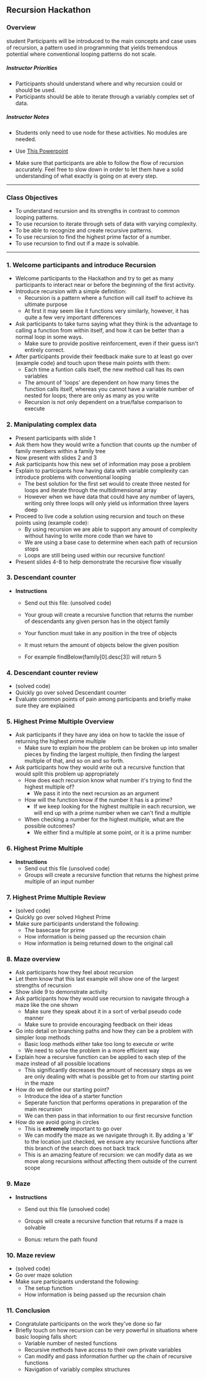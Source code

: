 ## Recursion Hackathon

### Overview
student
Participants will be introduced to the main concepts and case uses of recursion, a pattern used in programming that yields tremendous potential where conventional looping patterns do not scale.

##### Instructor Priorities

* Participants should understand where and why recursion could or should be used.
* Participants should be able to iterate through a variably complex set of data.

##### Instructor Notes

* Students only need to use node for these activities. No modules are needed.
* Use [This Powerpoint](slides.pptx)

* Make sure that participants are able to follow the flow of recursion accurately. Feel free to slow down in order to let them have a solid understanding of what exactly is going on at every step.
- - -

### Class Objectives

* To understand recursion and its strengths in contrast to common looping patterns.
* To use recursion to iterate through sets of data with varying complexity.
* To be able to recognize and create recursive patterns.
* To use recursion to find the highest prime factor of a number.
* To use recursion to find out if a maze is solvable.

- - -

### 1. Welcome participants and introduce Recursion

* Welcome participants to the Hackathon and try to get as many participants to interact near or before the beginning of the first activity.
* Introduce recursion with a simple definition:
    * Recursion is a pattern where a function will call itself to achieve its ultimate purpose
    * At first it may seem like it functions very similarly, however, it has quite a few very important differences
* Ask participants to take turns saying what they think is the advantage to calling a function from within itself, and how it can be better than a normal loop in some ways.
    * Make sure to provide positive reinforcement, even if their guess isn't entirely correct.
* After participants provide their feedback make sure to at least go over (example code) and touch upon these main points with them:
    * Each time a funtion calls itself, the new method call has its own variables
    * The amount of 'loops' are dependent on how many times the function calls itself, whereas you cannot have a variable number of nested for loops; there are only as many as you write
    * Recursion is not only dependent on a true/false comparison to execute

### 2. Manipulating complex data
* Present participants with slide 1
* Ask them how they would write a function that counts up the number of family members within a family tree
* Now present with slides 2 and 3
* Ask participants how this new set of information may pose a problem
* Explain to participants how having data with variable complexity can introduce problems with conventional looping
    * The best solution for the first set would to create three nested for loops and iterate through the multidimensional array
    * However when we have data that could have any number of layers, writing only three loops will only yield us information three layers deep
* Proceed to live code a solution using recursion and touch on these points using (example code):
    * By using recursion we are able to support any amount of complexity without having to write more code than we have to
    * We are using a base case to determine when each path of recursion stops
    * Loops are still being used within our recursive function!
* Present slides 4-8 to help demonstrate the recursive flow visually

### 3. Descendant counter
* **Instructions**
  * Send out this file: (unsolved code)
  * Your group will create a recursive function that returns the number of descendants any given person has in the object family

  * Your function must take in any position in the tree of objects
  * It must return the amount of objects below the given position
  * For example findBelow(family[0].desc[3]) will return 5

### 4. Descendant counter review
* (solved code)
* Quickly go over solved Descendant counter
* Evaluate common points of pain among participants and briefly make sure they are explained

### 5. Highest Prime Multiple Overview

* Ask participants if they have any idea on how to tackle the issue of returning the highest prime multiple
    * Make sure to explain how the problem can be broken up into smaller pieces by finding the largest multiple, then finding the largest multiple of that, and so on and so forth.
* Ask participants how they would write out a recursive function that would split this problem up appropriately
    * How does each recursion know what number it's trying to find the highest multiple of?
        * We pass it into the next recursion as an argument 
    * How will the function know if the number it has is a prime?
        * If we keep looking for the highest multiple in each recursion, we will end up with a prime number when we can't find a multiple
    * When checking a number for the highest multiple, what are the possible outcomes?
        * We either find a multiple at some point, or it is a prime number

### 6. Highest Prime Multiple
* **Instructions**
  * Send out this file (unsolved code)
  * Groups will create a recursive function that returns the highest prime multiple of an input number

### 7. Highest Prime Multiple Review
* (solved code)
* Quickly go over solved Highest Prime
* Make sure participants understand the following:
    * The basecase for prime
    * How information is being passed up the recursion chain
    * How information is being returned down to the original call

### 8. Maze overview
* Ask participants how they feel about recursion
* Let them know that this last example will show one of the largest strengths of recursion
* Show slide 9 to demonstrate activity
* Ask participants how they would use recursion to navigate through a maze like the one shown
    * Make sure they speak about it in a sort of verbal pseudo code manner
    * Make sure to provide encouraging feedback on their ideas
* Go into detail on branching paths and how they can be a problem with simpler loop methods
    * Basic loop methods either take too long to execute or write
    * We need to solve the problem in a more efficient way
* Explain how a recursive function can be applied to each step of the maze instead of all possible locations
    * This significantly decreases the amount of necessary steps as we are only dealing with what is possible get to from our starting point in the maze
* How do we define our starting point?
    * Introduce the idea of a starter function
    * Seperate function that performs operations in preparation of the main recursion
    * We can then pass in that information to our first recursive function
* How do we avoid going in circles
    * This is **extremely** important to go over
    * We can modify the maze as we navigate through it. By adding a '#' to the location just checked, we ensure any recursive functions after this branch of the search does not back track
    * This is an amazing feature of recursion: we can modify data as we move along recursions without affecting them outside of the current scope

### 9. Maze
* **Instructions**
  * Send out this file (unsolved code)
  * Groups will create a recursive function that returns if a maze is solvable
 
  * Bonus: return the path found

### 10. Maze review
* (solved code)
* Go over maze solution
* Make sure participants understand the following:
    * The setup function
    * How information is being passed up the recursion chain

### 11. Conclusion
* Congratulate participants on the work they've done so far
* Briefly touch on how recursion can be very powerful in situations where basic looping falls short:
    * Variable number of nested functions
    * Recursive methods have access to their own private variables
    * Can modify and pass information further up the chain of recursive functions
    * Navigation of variably complex structures
